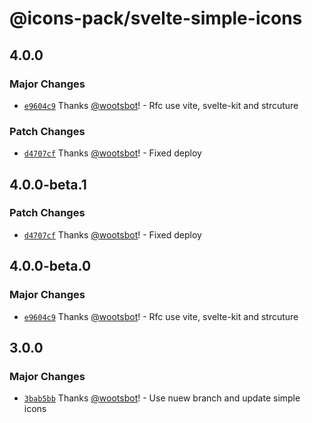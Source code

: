 # @icons-pack/svelte-simple-icons

## 4.0.0

### Major Changes

- [`e9604c9`](https://github.com/icons-pack/svelte-simple-icons/commit/e9604c90e1ea77fb090419d848b51e14a5fde758) Thanks [@wootsbot](https://github.com/wootsbot)! - Rfc use vite, svelte-kit and strcuture

### Patch Changes

- [`d4707cf`](https://github.com/icons-pack/svelte-simple-icons/commit/d4707cf6a2f6bb5842e8fe005a2e97f25725569c) Thanks [@wootsbot](https://github.com/wootsbot)! - Fixed deploy

## 4.0.0-beta.1

### Patch Changes

- [`d4707cf`](https://github.com/icons-pack/svelte-simple-icons/commit/d4707cf6a2f6bb5842e8fe005a2e97f25725569c) Thanks [@wootsbot](https://github.com/wootsbot)! - Fixed deploy

## 4.0.0-beta.0

### Major Changes

- [`e9604c9`](https://github.com/icons-pack/svelte-simple-icons/commit/e9604c90e1ea77fb090419d848b51e14a5fde758) Thanks [@wootsbot](https://github.com/wootsbot)! - Rfc use vite, svelte-kit and strcuture

## 3.0.0

### Major Changes

- [`3bab5bb`](https://github.com/icons-pack/svelte-simple-icons/commit/3bab5bbcbc4b7cf712438e7eae31182047087ead) Thanks [@wootsbot](https://github.com/wootsbot)! - Use nuew branch and update simple icons
